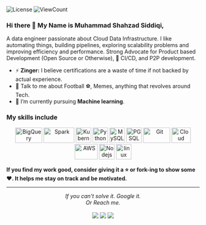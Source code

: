 
![License](https://img.shields.io/github/license/shezis/shezis?style=flat)
![ViewCount](https://views.whatilearened.today/views/github/shezis/shezis.svg?cache=remove)

### Hi there 👋 My Name is Muhammad Shahzad Siddiqi,

A data engineer passionate about Cloud Data Infrastructure. I like automating things, building pipelines, exploring scalability problems and improving efficiency and performance. Strong Advocate for Product based Development (Open Source or Otherwise), 🚀 CI/CD, and P2P development.


- ⚡ **Zinger:** I believe certifications are a waste of time if not backed by actual experience.
- 💬 Talk to me about Football :soccer:, Memes, anything that revolves around Tech.
- 🌱 I’m currently pursuing **Machine learning**.

### My skills include

<p align="center">
	<img title="BigQuery" alt="BigQuery" src="https://cdn.worldvectorlogo.com/logos/google-bigquery-logo-1.svg" width="70" height="40" />
	<img title="Spark" alt="Spark" src="https://raw.githubusercontent.com/Thomas-George-T/Thomas-George-T/master/assets/apache_spark.svg" width="80" height="40" />
	<img title="Kubernetes" alt="Kubernetes" src="https://www.svgrepo.com/show/376321/google-gke.svg" width="40" height="40" />
	<img title="Python" alt="Python" src="https://raw.githubusercontent.com/Thomas-George-T/Thomas-George-T/master/assets/python.svg" width="40" height="40" />
	<img title="MySQL" alt="MySQL" src="https://raw.githubusercontent.com/Thomas-George-T/Thomas-George-T/master/assets/mysql.svg" width="40" height="40" />
	<img title="PGSQL" alt="PGSQL" src="https://upload.wikimedia.org/wikipedia/commons/thumb/2/29/Postgresql_elephant.svg/1985px-Postgresql_elephant.svg.png" height="40" />
	<img title="Git" alt="Git" src="https://raw.githubusercontent.com/Thomas-George-T/Thomas-George-T/master/assets/git.svg" width="70" height="40" />
	<img title="Cloud Functions" alt="Cloud Functions" src="https://seeklogo.com/images/G/google-cloud-functions-logo-AECD57BFA2-seeklogo.com.png" width="50" height="40" />	
	<img title="AWS" alt="AWS" src="https://raw.githubusercontent.com/Thomas-George-T/Thomas-George-T/master/assets/aws.svg" width="60" height="40" />
	<img title="Kafka" alt="Nodejs" src="https://seeklogo.com/images/N/nodejs-logo-FBE122E377-seeklogo.com.png" width="40" height="40" />
	<img title="linux" alt="linux" src="https://raw.githubusercontent.com/Thomas-George-T/Thomas-George-T/master/assets/linux-tux.svg" width="40" />
</p>


    
**If you find my work good, consider giving it a :star: or fork-ing to show some :heart:. It helps me stay on track and be motivated.**
<hr>
<p align="center">
   <i>If you can't solve it. Google it.</i>
   <br>
   <i>Or Reach me.</i>
   <br>
<br>	
<a target="_blank" href="https://www.linkedin.com/in/muhammad-shahzad-siddiqi"><img src="https://img.shields.io/badge/-LinkedIn-0077B5?style=for-the-badge&logo=Linkedin&logoColor=white"></img></a>
<a target="_blank" href="mailto:siddiqi.shahzad@gmail.com"><img src="https://img.shields.io/badge/-Gmail-D14836?style=for-the-badge&logo=Gmail&logoColor=white"></img></a>
<a target="_blank" href="https://twitter.com/shezi27"><img src="https://img.shields.io/badge/-Twitter-1DA1F2?style=for-the-badge&logo=Twitter&logoColor=white"></img></a>
<br>
</p>
